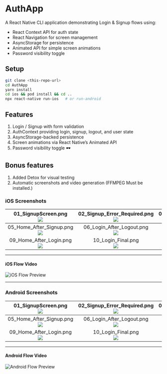 # AuthApp

A React Native CLI application demonstrating Login & Signup flows using:
- React Context API for auth state
- React Navigation for screen management
- AsyncStorage for persistence
- Animated API for simple screen animations
- Password visibility toggle

## Setup

```bash
git clone <this-repo-url>
cd AuthApp
yarn install
cd ios && pod install && cd ..
npx react-native run-ios   # or run-android
```

## Features


1. Login / Signup with form validation
2. AuthContext providing login, signup, logout, and user state
3. AsyncStorage-backed persistence
4. Screen animations via React Native’s Animated API
5. Password visibility toggle 🕶️

## Bonus features
1. Added Detox for visual testing
2. Automatic screenshots and video generation (FFMPEG Must be installed.)

### iOS Screenshots

| 01_SignupScreen.png<br>![](files/ios/01_SignupScreen.png) | 02_Signup_Error_Required.png<br>![](files/ios/02_Signup_Error_Required.png) | 03_Signup_Error_InvalidEmail.png<br>![](files/ios/03_Signup_Error_InvalidEmail.png) | 04_Signup_Error_ShortPassword.png<br>![](files/ios/04_Signup_Error_ShortPassword.png) |
|:---:|:---:|:---:|:---:|
| 05_Home_After_Signup.png<br>![](files/ios/05_Home_After_Signup.png) | 06_Login_After_Logout.png<br>![](files/ios/06_Login_After_Logout.png) | 07_Login_Error_InvalidEmail.png<br>![](files/ios/07_Login_Error_InvalidEmail.png) | 08_Login_Error_WrongCreds.png<br>![](files/ios/08_Login_Error_WrongCreds.png) |
| 09_Home_After_Login.png<br>![](files/ios/09_Home_After_Login.png) | 10_Login_Final.png<br>![](files/ios/10_Login_Final.png) |  |  |

---

#### iOS Flow Video

![iOS Flow Preview](files/ios/ios.gif) 

---

### Android Screenshots

| 01_SignupScreen.png<br>![](files/android/01_SignupScreen.png) | 02_Signup_Error_Required.png<br>![](files/android/02_Signup_Error_Required.png) | 03_Signup_Error_InvalidEmail.png<br>![](files/android/03_Signup_Error_InvalidEmail.png) | 04_Signup_Error_ShortPassword.png<br>![](files/android/04_Signup_Error_ShortPassword.png) |
|:---:|:---:|:---:|:---:|
| 05_Home_After_Signup.png<br>![](files/android/05_Home_After_Signup.png) | 06_Login_After_Logout.png<br>![](files/android/06_Login_After_Logout.png) | 07_Login_Error_InvalidEmail.png<br>![](files/android/07_Login_Error_InvalidEmail.png) | 08_Login_Error_WrongCreds.png<br>![](files/android/08_Login_Error_WrongCreds.png) |
| 09_Home_After_Login.png<br>![](files/android/09_Home_After_Login.png) | 10_Login_Final.png<br>![](files/android/10_Login_Final.png) |  |  |

---

#### Android Flow Video

![Android Flow Preview](files/android/android.gif) 

